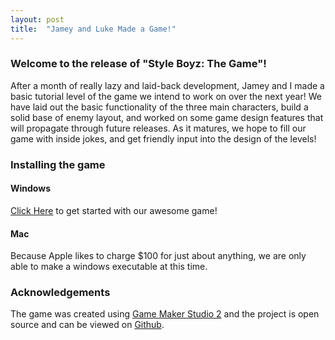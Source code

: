 ```yaml
---
layout: post
title:  "Jamey and Luke Made a Game!"
---
```

### Welcome to the release of "Style Boyz: The Game"!

After a month of really lazy and laid-back development, Jamey and I made
a basic tutorial level of the game we intend to work on over the next year!
We have laid out the basic functionality of the three main characters, build
a solid base of enemy layout, and worked on some game design features that will
propagate through future releases. As it matures, we hope to fill our game with
inside jokes, and get friendly input into the design of the levels!

### Installing the game

#### Windows
[Click Here](https://github.com/Jameywags/style_boyz_the_game/releases/download/0.0.1/Style.Boyz.The.Game.exe) 
to get started with our awesome game!
#### Mac
Because Apple likes to charge $100 for just about anything, we are only able to make a windows executable at
this time.

### Acknowledgements
The game was created using [Game Maker Studio 2](https://docs2.yoyogames.com/) and 
the project is open source and can be viewed on 
[Github](https://github.com/Jameywags/style_boyz_the_game).
